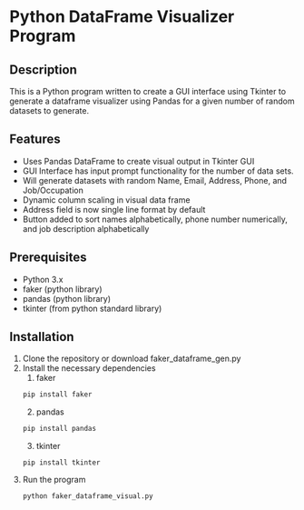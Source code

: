 # Python DataFrame Visualizer Program

## Description 
This is a Python program written to create a GUI interface using Tkinter to generate a dataframe visualizer using Pandas for a given number of random datasets to generate.

## Features
- Uses Pandas DataFrame to create visual output in Tkinter GUI
- GUI Interface has input prompt functionality for the number of data sets.
- Will generate datasets with random Name, Email, Address, Phone, and Job/Occupation 
- Dynamic column scaling in visual data frame
- Address field is now single line format by default
- Button added to sort names alphabetically, phone number numerically, and job description alphabetically

## Prerequisites
- Python 3.x
- faker (python library)
- pandas (python library)
- tkinter (from python standard library)

## Installation
1. Clone the repository or download faker_dataframe_gen.py
2. Install the necessary dependencies
   1. faker
   ````bash
   pip install faker
   ````
   2. pandas
   ````bash
   pip install pandas
   ````
   3. tkinter
   ````
   pip install tkinter
   ````
3. Run the program
   ````bash
   python faker_dataframe_visual.py
   ````